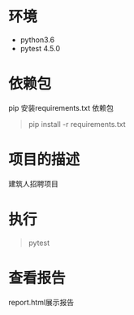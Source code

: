 # 环境

- python3.6
- pytest 4.5.0

# 依赖包

pip 安装requirements.txt 依赖包

> pip install -r requirements.txt

# 项目的描述
建筑人招聘项目


# 执行

> pytest

# 查看报告

report.html展示报告